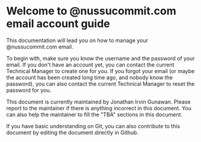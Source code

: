 # Welcome to @nussucommit.com email account guide

This documentation will lead you on how to manage your @nussucommit.com email.

To begin with, make sure you know the username and the password of your email. If you don't have an account yet, you can contact the current Technical Manager to create one for you. If you forgot your email (or maybe the account has been created long time ago, and nobody know the password), you can also contact the current Technical Manager to reset the password for you.

This document is currently maintained by Jonathan Irvin Gunawan. Please report to the maintainer if there is anything incorrect in this document. You can also help the maintainer to fill the "TBA" sections in this document. 

If you have basic understanding on Git, you can also contribute to this document by editing the document directly in Github.